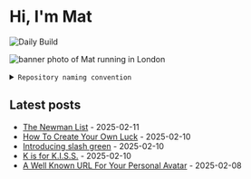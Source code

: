 # Hi, I'm Mat

![Daily Build](https://github.com/mat-0/mat-0/workflows/Daily%20Build/badge.svg)

![banner photo of Mat running in London](https://raw.githubusercontent.com/mat-0/mat-0/master/images/gh-header-image-cropped.jpg)

<details><summary><code>Repository naming convention</code></summary>
  
Repositories, where possible, are lowercase with underscores and follow the naming conventions below. 

  
- For demonstrations or proof of concepts, use the format `demo_name`.
- Boilerplate or templates are named in the format `template_name`.
  - where appropriate these are also published through GitHub pages and will be available at `username.github.io/repo_name`.
- WordPress-related content (mostly plugins) are prefixed with `wp_`.
- Twitter bots are prefixed with `bot_`.
- Standard repositories are named as they are, sometimes this might be a domain name e.g. `thechels.uk`.
</details>

## Latest posts

<!-- blog starts -->
- [The Newman List](https://thechels.uk/newman-list) - 2025-02-11
- [How To Create Your Own Luck](https://thechels.uk/how-to-create-your-own-luck) - 2025-02-10
- [Introducing slash green](https://thechels.uk/introducing-slash-green) - 2025-02-10
- [K is for K.I.S.S.](https://thechels.uk/k-is-for-k.i.s.s.) - 2025-02-10
- [A Well Known URL For Your Personal Avatar](https://thechels.uk/a-well-known-url-for-your-personal-avatar) - 2025-02-08
<!-- blog ends -->
